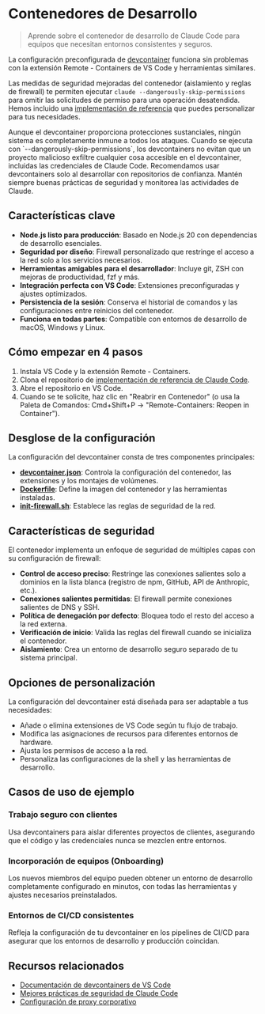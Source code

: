 # Contenedores de Desarrollo

> Aprende sobre el contenedor de desarrollo de Claude Code para equipos que necesitan entornos consistentes y seguros.

La configuración preconfigurada de [devcontainer](https://code.visualstudio.com/docs/devcontainers/containers) funciona sin problemas con la extensión Remote - Containers de VS Code y herramientas similares.

Las medidas de seguridad mejoradas del contenedor (aislamiento y reglas de firewall) te permiten ejecutar `claude --dangerously-skip-permissions` para omitir las solicitudes de permiso para una operación desatendida.
Hemos incluido una [implementación de referencia](https://github.com/anthropics/claude-code/tree/main/.devcontainer) que puedes personalizar para tus necesidades.

<Warning>
  Aunque el devcontainer proporciona protecciones sustanciales, ningún sistema es completamente inmune a todos los ataques.
  Cuando se ejecuta con `--dangerously-skip-permissions`, los devcontainers no evitan que un proyecto malicioso exfiltre cualquier cosa accesible en el devcontainer, incluidas las credenciales de Claude Code.
  Recomendamos usar devcontainers solo al desarrollar con repositorios de confianza.
  Mantén siempre buenas prácticas de seguridad y monitorea las actividades de Claude.
</Warning>

## Características clave

- **Node.js listo para producción**: Basado en Node.js 20 con dependencias de desarrollo esenciales.
- **Seguridad por diseño**: Firewall personalizado que restringe el acceso a la red solo a los servicios necesarios.
- **Herramientas amigables para el desarrollador**: Incluye git, ZSH con mejoras de productividad, fzf y más.
- **Integración perfecta con VS Code**: Extensiones preconfiguradas y ajustes optimizados.
- **Persistencia de la sesión**: Conserva el historial de comandos y las configuraciones entre reinicios del contenedor.
- **Funciona en todas partes**: Compatible con entornos de desarrollo de macOS, Windows y Linux.

## Cómo empezar en 4 pasos

1. Instala VS Code y la extensión Remote - Containers.
2. Clona el repositorio de [implementación de referencia de Claude Code](https://github.com/anthropics/claude-code/tree/main/.devcontainer).
3. Abre el repositorio en VS Code.
4. Cuando se te solicite, haz clic en "Reabrir en Contenedor" (o usa la Paleta de Comandos: Cmd+Shift+P → "Remote-Containers: Reopen in Container").

## Desglose de la configuración

La configuración del devcontainer consta de tres componentes principales:

- [**devcontainer.json**](https://github.com/anthropics/claude-code/blob/main/.devcontainer/devcontainer.json): Controla la configuración del contenedor, las extensiones y los montajes de volúmenes.
- [**Dockerfile**](https://github.com/anthropics/claude-code/blob/main/.devcontainer/Dockerfile): Define la imagen del contenedor y las herramientas instaladas.
- [**init-firewall.sh**](https://github.com/anthropics/claude-code/blob/main/.devcontainer/init-firewall.sh): Establece las reglas de seguridad de la red.

## Características de seguridad

El contenedor implementa un enfoque de seguridad de múltiples capas con su configuración de firewall:

- **Control de acceso preciso**: Restringe las conexiones salientes solo a dominios en la lista blanca (registro de npm, GitHub, API de Anthropic, etc.).
- **Conexiones salientes permitidas**: El firewall permite conexiones salientes de DNS y SSH.
- **Política de denegación por defecto**: Bloquea todo el resto del acceso a la red externa.
- **Verificación de inicio**: Valida las reglas del firewall cuando se inicializa el contenedor.
- **Aislamiento**: Crea un entorno de desarrollo seguro separado de tu sistema principal.

## Opciones de personalización

La configuración del devcontainer está diseñada para ser adaptable a tus necesidades:

- Añade o elimina extensiones de VS Code según tu flujo de trabajo.
- Modifica las asignaciones de recursos para diferentes entornos de hardware.
- Ajusta los permisos de acceso a la red.
- Personaliza las configuraciones de la shell y las herramientas de desarrollo.

## Casos de uso de ejemplo

### Trabajo seguro con clientes

Usa devcontainers para aislar diferentes proyectos de clientes, asegurando que el código y las credenciales nunca se mezclen entre entornos.

### Incorporación de equipos (Onboarding)

Los nuevos miembros del equipo pueden obtener un entorno de desarrollo completamente configurado en minutos, con todas las herramientas y ajustes necesarios preinstalados.

### Entornos de CI/CD consistentes

Refleja la configuración de tu devcontainer en los pipelines de CI/CD para asegurar que los entornos de desarrollo y producción coincidan.

## Recursos relacionados

- [Documentación de devcontainers de VS Code](https://code.visualstudio.com/docs/devcontainers/containers)
- [Mejores prácticas de seguridad de Claude Code](/en/docs/claude-code/security)
- [Configuración de proxy corporativo](/en/docs/claude-code/corporate-proxy)